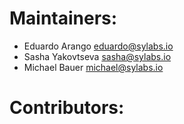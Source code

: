 # Maintainers:

- Eduardo Arango    <eduardo@sylabs.io>
- Sasha Yakovtseva  <sasha@sylabs.io>
- Michael Bauer <michael@sylabs.io>

# Contributors:
